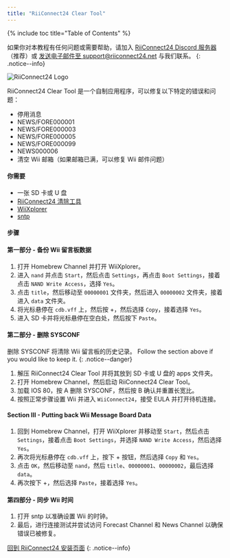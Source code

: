 ```yaml
---
title: "RiiConnect24 Clear Tool"
---
```


{% include toc title="Table of Contents" %}

如果你对本教程有任何问题或需要帮助，请加入 [RiiConnect24 Discord 服务器](https://discord.gg/rc24)（推荐）或 [发送电子邮件至 support@riiconnect24.net](mailto:support@riiconnect24.net) 与我们联系。
{: .notice--info}

![RiiConnect24 Logo](/images/WiiRC24Logo.jpg)

RiiConnect24 Clear Tool 是一个自制应用程序，可以修复以下特定的错误和问题：

- 停用消息
- NEWS/FORE000001
- NEWS/FORE000003
- NEWS/FORE000005
- NEWS/FORE000099
- NEWS000006
- 清空 Wii 邮箱（如果邮箱已满，可以修复 Wii 邮件问题）

#### 你需要

- 一张 SD 卡或 U 盘
- [RiiConnect24 清除工具](https://oscwii.org/library/app/RC24-Clear-Tool)
- [WiiXplorer](https://oscwii.org/library/app/wiixplorer-ss)
- [sntp](https://hbb1.oscwii.org/hbb/sntp/sntp.zip)

#### 步骤

#### 第一部分 - 备份 Wii 留言板数据

1. 打开 Homebrew Channel 并打开 WiiXplorer。
2. 进入 `nand` 并点击 `Start`，然后点击 `Settings`，再点击 `Boot Settings`，接着点击 `NAND Write Access`，选择 `Yes`。
3. 点击 `title`，然后移动至 `00000001` 文件夹，然后进入 `00000002` 文件夹，接着进入 `data` 文件夹。
4. 将光标悬停在 `cdb.vff` 上，然后按 +，然后选择 `Copy`，接着选择 `Yes`。
5. 进入 SD 卡并将光标悬停在空白处，然后按下 `Paste`。

#### 第二部分 - 删除 SYSCONF

删除 SYSCONF 将清除 Wii 留言板的历史记录。 Follow the section above if you would like to keep it.
{: .notice--danger}

1. 解压 RiiConnect24 Clear Tool 并将其放到 SD 卡或 U 盘的 apps 文件夹。
2. 打开 Homebrew Channel，然后启动 RiiConnect24 Clear Tool。
3. 加载 IOS 80，按 A 删除 SYSCONF，然后按 B 确认并重置长宽比。
4. 按照正常步骤设置 Wii 并进入 `WiiConnect24`，接受 EULA 并打开待机连接。

#### Section III - Putting back Wii Message Board Data

1. 回到 Homebrew Channel，打开 WiiXplorer 并移动至 `Start`，然后点击 `Settings`，接着点击 `Boot Settings`，并选择 `NAND Write Access`，然后选择 `Yes`。
2. 再次将光标悬停在 `cdb.vff` 上，按下 + 按钮，然后选择 `Copy` 和 `Yes`。
3. 点击 `OK`，然后移动至 `nand`，然后 `title`、`00000001`、`00000002`，最后选择 `data`。
4. 再次按下 +，然后选择 `Paste`，接着选择 `Yes`。

#### 第四部分 - 同步 Wii 时间

1. 打开 sntp 以准确设置 Wii 的时钟。
2. 最后，进行连接测试并尝试访问 Forecast Channel 和 News Channel 以确保错误已被修复。

[回到 RiiConnect24 安装页面](riiconnect24)
{: .notice--info}
